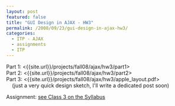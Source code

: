 ```yaml
---
layout: post
featured: false
title: "GUI Design in AJAX - HW3"
permalink: /2008/09/23/gui-design-in-ajax-hw3/
categories:
  - ITP - AJAX
  - assignments
  - ITP
---
```

Part 1: <{{site.url}}/projects/fall08/ajax/hw3/part1>  
Part 2: <{{site.url}}/projects/fall08/ajax/hw3/part2>  
Part 3: <{{site.url}}/projects/fall08/ajax/hw3/apple_layout.pdf>  
&nbsp;&nbsp;&nbsp;&nbsp;(just a very quick design sketch, I'll write a dedicated post soon)

Assignment: [see Class 3 on the Syllabus][1]

 [1]: http://formconstant.net/introspect/syllabus/
